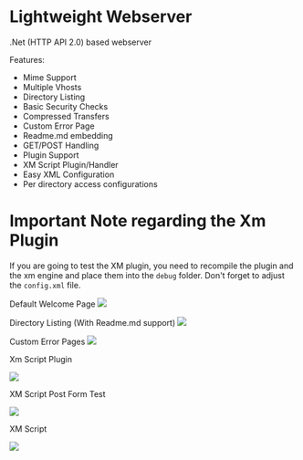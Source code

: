 # Lightweight Webserver
.Net (HTTP API 2.0) based webserver


Features:
- Mime Support
- Multiple Vhosts
- Directory Listing
- Basic Security Checks
- Compressed Transfers
- Custom Error Page
- Readme.md embedding
- GET/POST Handling
- Plugin Support
- XM Script Plugin/Handler
- Easy XML Configuration
- Per directory access configurations

# Important Note regarding the Xm Plugin

If you are going to test the XM plugin, you need to recompile the plugin and the xm engine and place them into the `debug` folder.
Don't forget to adjust the `config.xml` file.


Default Welcome Page
![](https://i.imgur.com/uxMUp3Q.png)

Directory Listing (With Readme.md support)
![](https://i.imgur.com/LCZXOjN.png)

Custom Error Pages
![](https://i.imgur.com/8EHfbUo.png)

Xm Script Plugin

![](https://i.imgur.com/JcDH94p.png)

XM Script Post Form Test

![](https://i.imgur.com/tfqfPui.png)

XM Script

![](https://i.imgur.com/BMayqkS.png)
